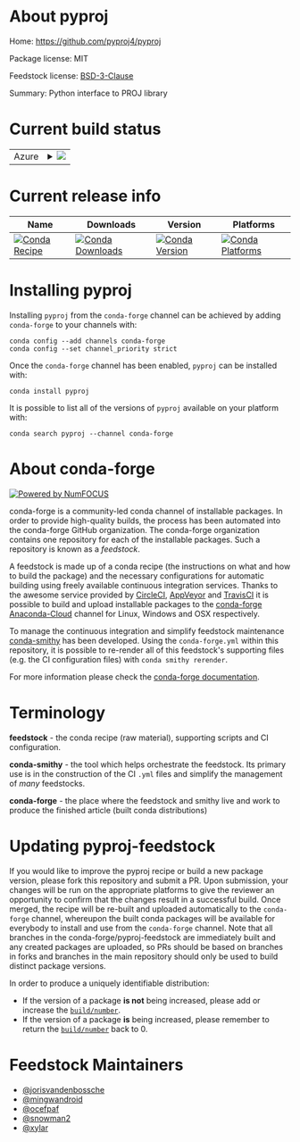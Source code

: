 About pyproj
============

Home: https://github.com/pyproj4/pyproj

Package license: MIT

Feedstock license: [BSD-3-Clause](https://github.com/conda-forge/pyproj-feedstock/blob/main/LICENSE.txt)

Summary: Python interface to PROJ library

Current build status
====================


<table>
    
  <tr>
    <td>Azure</td>
    <td>
      <details>
        <summary>
          <a href="https://dev.azure.com/conda-forge/feedstock-builds/_build/latest?definitionId=911&branchName=main">
            <img src="https://dev.azure.com/conda-forge/feedstock-builds/_apis/build/status/pyproj-feedstock?branchName=main">
          </a>
        </summary>
        <table>
          <thead><tr><th>Variant</th><th>Status</th></tr></thead>
          <tbody><tr>
              <td>linux_64_numpy1.19proj8.0.1python3.7.____73_pypy</td>
              <td>
                <a href="https://dev.azure.com/conda-forge/feedstock-builds/_build/latest?definitionId=911&branchName=main">
                  <img src="https://dev.azure.com/conda-forge/feedstock-builds/_apis/build/status/pyproj-feedstock?branchName=main&jobName=linux&configuration=linux_64_numpy1.19proj8.0.1python3.7.____73_pypy" alt="variant">
                </a>
              </td>
            </tr><tr>
              <td>linux_64_numpy1.19proj8.0.1python3.7.____cpython</td>
              <td>
                <a href="https://dev.azure.com/conda-forge/feedstock-builds/_build/latest?definitionId=911&branchName=main">
                  <img src="https://dev.azure.com/conda-forge/feedstock-builds/_apis/build/status/pyproj-feedstock?branchName=main&jobName=linux&configuration=linux_64_numpy1.19proj8.0.1python3.7.____cpython" alt="variant">
                </a>
              </td>
            </tr><tr>
              <td>linux_64_numpy1.19proj9.0.0python3.7.____73_pypy</td>
              <td>
                <a href="https://dev.azure.com/conda-forge/feedstock-builds/_build/latest?definitionId=911&branchName=main">
                  <img src="https://dev.azure.com/conda-forge/feedstock-builds/_apis/build/status/pyproj-feedstock?branchName=main&jobName=linux&configuration=linux_64_numpy1.19proj9.0.0python3.7.____73_pypy" alt="variant">
                </a>
              </td>
            </tr><tr>
              <td>linux_64_numpy1.19proj9.0.0python3.7.____cpython</td>
              <td>
                <a href="https://dev.azure.com/conda-forge/feedstock-builds/_build/latest?definitionId=911&branchName=main">
                  <img src="https://dev.azure.com/conda-forge/feedstock-builds/_apis/build/status/pyproj-feedstock?branchName=main&jobName=linux&configuration=linux_64_numpy1.19proj9.0.0python3.7.____cpython" alt="variant">
                </a>
              </td>
            </tr><tr>
              <td>linux_aarch64_numpy1.19proj8.0.1python3.7.____73_pypy</td>
              <td>
                <a href="https://dev.azure.com/conda-forge/feedstock-builds/_build/latest?definitionId=911&branchName=main">
                  <img src="https://dev.azure.com/conda-forge/feedstock-builds/_apis/build/status/pyproj-feedstock?branchName=main&jobName=linux&configuration=linux_aarch64_numpy1.19proj8.0.1python3.7.____73_pypy" alt="variant">
                </a>
              </td>
            </tr><tr>
              <td>linux_aarch64_numpy1.19proj8.0.1python3.7.____cpython</td>
              <td>
                <a href="https://dev.azure.com/conda-forge/feedstock-builds/_build/latest?definitionId=911&branchName=main">
                  <img src="https://dev.azure.com/conda-forge/feedstock-builds/_apis/build/status/pyproj-feedstock?branchName=main&jobName=linux&configuration=linux_aarch64_numpy1.19proj8.0.1python3.7.____cpython" alt="variant">
                </a>
              </td>
            </tr><tr>
              <td>linux_aarch64_numpy1.19proj9.0.0python3.7.____73_pypy</td>
              <td>
                <a href="https://dev.azure.com/conda-forge/feedstock-builds/_build/latest?definitionId=911&branchName=main">
                  <img src="https://dev.azure.com/conda-forge/feedstock-builds/_apis/build/status/pyproj-feedstock?branchName=main&jobName=linux&configuration=linux_aarch64_numpy1.19proj9.0.0python3.7.____73_pypy" alt="variant">
                </a>
              </td>
            </tr><tr>
              <td>linux_aarch64_numpy1.19proj9.0.0python3.7.____cpython</td>
              <td>
                <a href="https://dev.azure.com/conda-forge/feedstock-builds/_build/latest?definitionId=911&branchName=main">
                  <img src="https://dev.azure.com/conda-forge/feedstock-builds/_apis/build/status/pyproj-feedstock?branchName=main&jobName=linux&configuration=linux_aarch64_numpy1.19proj9.0.0python3.7.____cpython" alt="variant">
                </a>
              </td>
            </tr><tr>
              <td>linux_ppc64le_numpy1.19proj8.0.1python3.7.____73_pypy</td>
              <td>
                <a href="https://dev.azure.com/conda-forge/feedstock-builds/_build/latest?definitionId=911&branchName=main">
                  <img src="https://dev.azure.com/conda-forge/feedstock-builds/_apis/build/status/pyproj-feedstock?branchName=main&jobName=linux&configuration=linux_ppc64le_numpy1.19proj8.0.1python3.7.____73_pypy" alt="variant">
                </a>
              </td>
            </tr><tr>
              <td>linux_ppc64le_numpy1.19proj8.0.1python3.7.____cpython</td>
              <td>
                <a href="https://dev.azure.com/conda-forge/feedstock-builds/_build/latest?definitionId=911&branchName=main">
                  <img src="https://dev.azure.com/conda-forge/feedstock-builds/_apis/build/status/pyproj-feedstock?branchName=main&jobName=linux&configuration=linux_ppc64le_numpy1.19proj8.0.1python3.7.____cpython" alt="variant">
                </a>
              </td>
            </tr><tr>
              <td>linux_ppc64le_numpy1.19proj9.0.0python3.7.____73_pypy</td>
              <td>
                <a href="https://dev.azure.com/conda-forge/feedstock-builds/_build/latest?definitionId=911&branchName=main">
                  <img src="https://dev.azure.com/conda-forge/feedstock-builds/_apis/build/status/pyproj-feedstock?branchName=main&jobName=linux&configuration=linux_ppc64le_numpy1.19proj9.0.0python3.7.____73_pypy" alt="variant">
                </a>
              </td>
            </tr><tr>
              <td>linux_ppc64le_numpy1.19proj9.0.0python3.7.____cpython</td>
              <td>
                <a href="https://dev.azure.com/conda-forge/feedstock-builds/_build/latest?definitionId=911&branchName=main">
                  <img src="https://dev.azure.com/conda-forge/feedstock-builds/_apis/build/status/pyproj-feedstock?branchName=main&jobName=linux&configuration=linux_ppc64le_numpy1.19proj9.0.0python3.7.____cpython" alt="variant">
                </a>
              </td>
            </tr><tr>
              <td>osx_64_numpy1.19proj8.0.1python3.7.____73_pypy</td>
              <td>
                <a href="https://dev.azure.com/conda-forge/feedstock-builds/_build/latest?definitionId=911&branchName=main">
                  <img src="https://dev.azure.com/conda-forge/feedstock-builds/_apis/build/status/pyproj-feedstock?branchName=main&jobName=osx&configuration=osx_64_numpy1.19proj8.0.1python3.7.____73_pypy" alt="variant">
                </a>
              </td>
            </tr><tr>
              <td>osx_64_numpy1.19proj8.0.1python3.7.____cpython</td>
              <td>
                <a href="https://dev.azure.com/conda-forge/feedstock-builds/_build/latest?definitionId=911&branchName=main">
                  <img src="https://dev.azure.com/conda-forge/feedstock-builds/_apis/build/status/pyproj-feedstock?branchName=main&jobName=osx&configuration=osx_64_numpy1.19proj8.0.1python3.7.____cpython" alt="variant">
                </a>
              </td>
            </tr><tr>
              <td>osx_64_numpy1.19proj9.0.0python3.7.____73_pypy</td>
              <td>
                <a href="https://dev.azure.com/conda-forge/feedstock-builds/_build/latest?definitionId=911&branchName=main">
                  <img src="https://dev.azure.com/conda-forge/feedstock-builds/_apis/build/status/pyproj-feedstock?branchName=main&jobName=osx&configuration=osx_64_numpy1.19proj9.0.0python3.7.____73_pypy" alt="variant">
                </a>
              </td>
            </tr><tr>
              <td>osx_64_numpy1.19proj9.0.0python3.7.____cpython</td>
              <td>
                <a href="https://dev.azure.com/conda-forge/feedstock-builds/_build/latest?definitionId=911&branchName=main">
                  <img src="https://dev.azure.com/conda-forge/feedstock-builds/_apis/build/status/pyproj-feedstock?branchName=main&jobName=osx&configuration=osx_64_numpy1.19proj9.0.0python3.7.____cpython" alt="variant">
                </a>
              </td>
            </tr><tr>
              <td>win_64_numpy1.19proj8.0.1python3.7.____73_pypy</td>
              <td>
                <a href="https://dev.azure.com/conda-forge/feedstock-builds/_build/latest?definitionId=911&branchName=main">
                  <img src="https://dev.azure.com/conda-forge/feedstock-builds/_apis/build/status/pyproj-feedstock?branchName=main&jobName=win&configuration=win_64_numpy1.19proj8.0.1python3.7.____73_pypy" alt="variant">
                </a>
              </td>
            </tr><tr>
              <td>win_64_numpy1.19proj8.0.1python3.7.____cpython</td>
              <td>
                <a href="https://dev.azure.com/conda-forge/feedstock-builds/_build/latest?definitionId=911&branchName=main">
                  <img src="https://dev.azure.com/conda-forge/feedstock-builds/_apis/build/status/pyproj-feedstock?branchName=main&jobName=win&configuration=win_64_numpy1.19proj8.0.1python3.7.____cpython" alt="variant">
                </a>
              </td>
            </tr><tr>
              <td>win_64_numpy1.19proj9.0.0python3.7.____73_pypy</td>
              <td>
                <a href="https://dev.azure.com/conda-forge/feedstock-builds/_build/latest?definitionId=911&branchName=main">
                  <img src="https://dev.azure.com/conda-forge/feedstock-builds/_apis/build/status/pyproj-feedstock?branchName=main&jobName=win&configuration=win_64_numpy1.19proj9.0.0python3.7.____73_pypy" alt="variant">
                </a>
              </td>
            </tr><tr>
              <td>win_64_numpy1.19proj9.0.0python3.7.____cpython</td>
              <td>
                <a href="https://dev.azure.com/conda-forge/feedstock-builds/_build/latest?definitionId=911&branchName=main">
                  <img src="https://dev.azure.com/conda-forge/feedstock-builds/_apis/build/status/pyproj-feedstock?branchName=main&jobName=win&configuration=win_64_numpy1.19proj9.0.0python3.7.____cpython" alt="variant">
                </a>
              </td>
            </tr>
          </tbody>
        </table>
      </details>
    </td>
  </tr>
</table>

Current release info
====================

| Name | Downloads | Version | Platforms |
| --- | --- | --- | --- |
| [![Conda Recipe](https://img.shields.io/badge/recipe-pyproj-green.svg)](https://anaconda.org/conda-forge/pyproj) | [![Conda Downloads](https://img.shields.io/conda/dn/conda-forge/pyproj.svg)](https://anaconda.org/conda-forge/pyproj) | [![Conda Version](https://img.shields.io/conda/vn/conda-forge/pyproj.svg)](https://anaconda.org/conda-forge/pyproj) | [![Conda Platforms](https://img.shields.io/conda/pn/conda-forge/pyproj.svg)](https://anaconda.org/conda-forge/pyproj) |

Installing pyproj
=================

Installing `pyproj` from the `conda-forge` channel can be achieved by adding `conda-forge` to your channels with:

```
conda config --add channels conda-forge
conda config --set channel_priority strict
```

Once the `conda-forge` channel has been enabled, `pyproj` can be installed with:

```
conda install pyproj
```

It is possible to list all of the versions of `pyproj` available on your platform with:

```
conda search pyproj --channel conda-forge
```


About conda-forge
=================

[![Powered by
NumFOCUS](https://img.shields.io/badge/powered%20by-NumFOCUS-orange.svg?style=flat&colorA=E1523D&colorB=007D8A)](https://numfocus.org)

conda-forge is a community-led conda channel of installable packages.
In order to provide high-quality builds, the process has been automated into the
conda-forge GitHub organization. The conda-forge organization contains one repository
for each of the installable packages. Such a repository is known as a *feedstock*.

A feedstock is made up of a conda recipe (the instructions on what and how to build
the package) and the necessary configurations for automatic building using freely
available continuous integration services. Thanks to the awesome service provided by
[CircleCI](https://circleci.com/), [AppVeyor](https://www.appveyor.com/)
and [TravisCI](https://travis-ci.com/) it is possible to build and upload installable
packages to the [conda-forge](https://anaconda.org/conda-forge)
[Anaconda-Cloud](https://anaconda.org/) channel for Linux, Windows and OSX respectively.

To manage the continuous integration and simplify feedstock maintenance
[conda-smithy](https://github.com/conda-forge/conda-smithy) has been developed.
Using the ``conda-forge.yml`` within this repository, it is possible to re-render all of
this feedstock's supporting files (e.g. the CI configuration files) with ``conda smithy rerender``.

For more information please check the [conda-forge documentation](https://conda-forge.org/docs/).

Terminology
===========

**feedstock** - the conda recipe (raw material), supporting scripts and CI configuration.

**conda-smithy** - the tool which helps orchestrate the feedstock.
                   Its primary use is in the construction of the CI ``.yml`` files
                   and simplify the management of *many* feedstocks.

**conda-forge** - the place where the feedstock and smithy live and work to
                  produce the finished article (built conda distributions)


Updating pyproj-feedstock
=========================

If you would like to improve the pyproj recipe or build a new
package version, please fork this repository and submit a PR. Upon submission,
your changes will be run on the appropriate platforms to give the reviewer an
opportunity to confirm that the changes result in a successful build. Once
merged, the recipe will be re-built and uploaded automatically to the
`conda-forge` channel, whereupon the built conda packages will be available for
everybody to install and use from the `conda-forge` channel.
Note that all branches in the conda-forge/pyproj-feedstock are
immediately built and any created packages are uploaded, so PRs should be based
on branches in forks and branches in the main repository should only be used to
build distinct package versions.

In order to produce a uniquely identifiable distribution:
 * If the version of a package **is not** being increased, please add or increase
   the [``build/number``](https://docs.conda.io/projects/conda-build/en/latest/resources/define-metadata.html#build-number-and-string).
 * If the version of a package **is** being increased, please remember to return
   the [``build/number``](https://docs.conda.io/projects/conda-build/en/latest/resources/define-metadata.html#build-number-and-string)
   back to 0.

Feedstock Maintainers
=====================

* [@jorisvandenbossche](https://github.com/jorisvandenbossche/)
* [@mingwandroid](https://github.com/mingwandroid/)
* [@ocefpaf](https://github.com/ocefpaf/)
* [@snowman2](https://github.com/snowman2/)
* [@xylar](https://github.com/xylar/)

